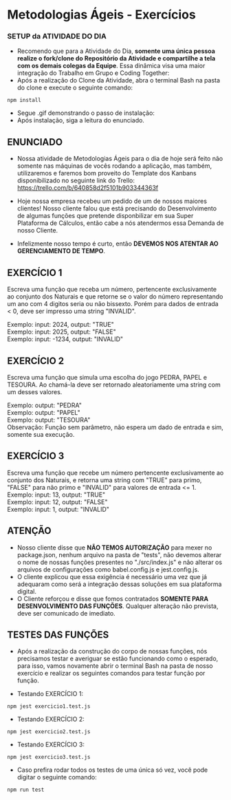 # Metodologias Ágeis - Exercícios

### SETUP da ATIVIDADE DO DIA
 - Recomendo que para a Atividade do Dia, **somente uma única pessoa realize o fork/clone do Repositório da Atividade e compartilhe a tela com os demais colegas da Equipe**. Essa dinâmica visa uma maior integração do Trabalho em Grupo e Coding Together:
 - Após a realização do Clone da Atividade, abra o terminal Bash na pasta do clone e execute o seguinte comando:
 ```node
 npm install
 ```
 - Segue .gif demonstrando o passo de instalação:
 - Após instalação, siga a leitura do enunciado.

## ENUNCIADO

- Nossa atividade de Metodologias Ágeis para o dia de hoje será feito não somente nas máquinas de vocês rodando a aplicação, mas também, utilizaremos e faremos bom proveito do Template dos Kanbans disponibilizado no seguinte link do Trello: https://trello.com/b/640858d2f5101b903344363f

- Hoje nossa empresa recebeu um pedido de um de nossos maiores clientes! Nosso cliente falou que está precisando do Desenvolvimento de algumas funções que pretende disponbilizar em sua Super Plataforma de Cálculos, então cabe a nós atendermos essa Demanda de nosso Cliente.

- Infelizmente nosso tempo é curto, então **DEVEMOS NOS ATENTAR AO GERENCIAMENTO DE TEMPO**.

## EXERCÍCIO 1
Escreva uma função que receba um número, pertencente exclusivamente ao conjunto dos Naturais e que retorne se o valor do número representando um ano com 4 digitos seria ou não bissexto. Porém para dados de entrada < 0, deve ser impresso uma string "INVALID".

  Exemplo: input: 2024, output: "TRUE"<br/>
  Exemplo: input: 2025, output: "FALSE"<br/>
  Exemplo: input: -1234, output: "INVALID"<br/>

## EXERCÍCIO 2
Escreva uma função que simula uma escolha do jogo PEDRA, PAPEL e TESOURA. Ao chamá-la deve ser retornado aleatoriamente uma string com um desses valores.

  Exemplo: output: "PEDRA"<br/>
  Exemplo: output: "PAPEL"<br/>
  Exemplo: output: "TESOURA"<br/>
  Observação: Função sem parâmetro, não espera um dado de entrada e sim, somente sua execução.<br/>

## EXERCÍCIO 3
Escreva uma função que recebe um número pertencente exclusivamente ao conjunto dos Naturais, e retorna uma string com "TRUE" para primo, "FALSE" para não primo e "INVALID" para valores de entrada <= 1.
  Exemplo: input: 13, output: "TRUE"<br/>
  Exemplo: input: 12, output: "FALSE"<br/>
  Exemplo: input: 1, output: "INVALID"<br/>


## ATENÇÃO
- Nosso cliente disse que **NÃO TEMOS AUTORIZAÇÃO** para mexer no package.json, nenhum arquivo na pasta de "tests", não devemos alterar o nome de nossas funções presentes no "./src/index.js" e não alterar os arquivos de configurações como babel.config.js e jest.config.js.
- O cliente explicou que essa exigência é necessário uma vez que já adequaram como será a integração dessas soluções em sua plataforma digital.
- O Cliente reforçou e disse que fomos contratados **SOMENTE PARA DESENVOLVIMENTO DAS FUNÇÕES**. Qualquer alteração não prevista, deve ser comunicado de imediato.

## TESTES DAS FUNÇÕES
- Após a realização da construção do corpo de nossas funções, nós precisamos testar e averiguar se estão funcionando como o esperado, para isso, vamos novamente abrir o terminal Bash na pasta de nosso exercício e realizar os seguintes comandos para testar função por função.

- Testando EXERCÍCIO 1:
```node
npm jest exercicio1.test.js
```

- Testando EXERCÍCIO 2:
```node
npm jest exercicio2.test.js
```

- Testando EXERCÍCIO 3:
```node
npm jest exercicio3.test.js
```

- Caso prefira rodar todos os testes de uma única só vez, você pode digitar o seguinte comando:
```node
npm run test
```

